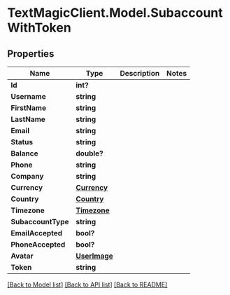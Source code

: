 # TextMagicClient.Model.SubaccountWithToken
## Properties

Name | Type | Description | Notes
------------ | ------------- | ------------- | -------------
**Id** | **int?** |  | 
**Username** | **string** |  | 
**FirstName** | **string** |  | 
**LastName** | **string** |  | 
**Email** | **string** |  | 
**Status** | **string** |  | 
**Balance** | **double?** |  | 
**Phone** | **string** |  | 
**Company** | **string** |  | 
**Currency** | [**Currency**](Currency.md) |  | 
**Country** | [**Country**](Country.md) |  | 
**Timezone** | [**Timezone**](Timezone.md) |  | 
**SubaccountType** | **string** |  | 
**EmailAccepted** | **bool?** |  | 
**PhoneAccepted** | **bool?** |  | 
**Avatar** | [**UserImage**](UserImage.md) |  | 
**Token** | **string** |  | 

[[Back to Model list]](../README.md#documentation-for-models) [[Back to API list]](../README.md#documentation-for-api-endpoints) [[Back to README]](../README.md)

